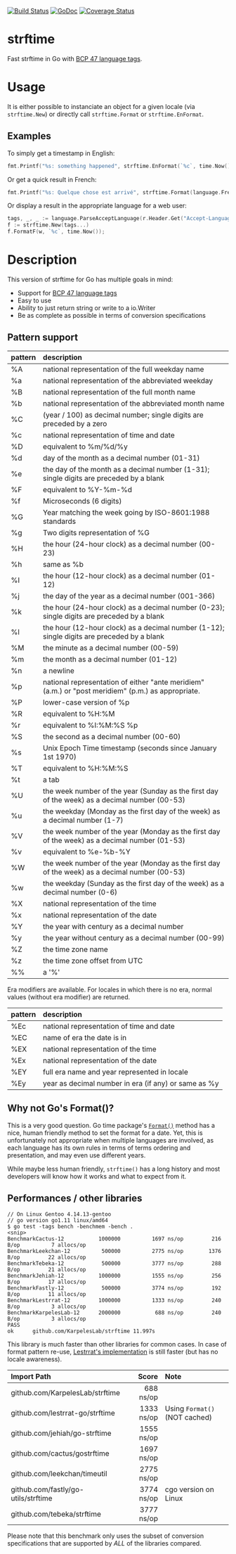 [![Build Status](https://travis-ci.org/KarpelesLab/strftime.png?branch=master)](https://travis-ci.org/KarpelesLab/strftime)
[![GoDoc](https://godoc.org/github.com/KarpelesLab/strftime?status.svg)](https://godoc.org/github.com/KarpelesLab/strftime)
[![Coverage Status](https://coveralls.io/repos/github/KarpelesLab/strftime/badge.svg?branch=master)](https://coveralls.io/github/KarpelesLab/strftime?branch=master)

# strftime

Fast strftime in Go with [BCP 47 language tags](https://golang.org/x/text/language).

# Usage

It is either possible to instanciate an object for a given locale (via `strftime.New`) or directly call `strftime.Format` or `strftime.EnFormat`.

## Examples

To simply get a timestamp in English:

```go
fmt.Printf("%s: something happened", strftime.EnFormat(`%c`, time.Now()));
```

Or get a quick result in French:

```go
fmt.Printf("%s: Quelque chose est arrivé", strftime.Format(language.French, `%c`, time.Now()));
```

Or display a result in the appropriate language for a web user:

```go
tags, _, _ := language.ParseAcceptLanguage(r.Header.Get("Accept-Language"))
f := strftime.New(tags...)
f.FormatF(w, `%c`, time.Now());
```

# Description

This version of strftime for Go has multiple goals in mind:

* Support for [BCP 47 language tags](https://golang.org/x/text/language)
* Easy to use
* Ability to just return string or write to a io.Writer
* Be as complete as possible in terms of conversion specifications

## Pattern support

| pattern | description |
|:--------|:------------|
| %A      | national representation of the full weekday name |
| %a      | national representation of the abbreviated weekday |
| %B      | national representation of the full month name |
| %b      | national representation of the abbreviated month name |
| %C      | (year / 100) as decimal number; single digits are preceded by a zero |
| %c      | national representation of time and date |
| %D      | equivalent to %m/%d/%y |
| %d      | day of the month as a decimal number (01-31) |
| %e      | the day of the month as a decimal number (1-31); single digits are preceded by a blank |
| %F      | equivalent to %Y-%m-%d |
| %f      | Microseconds (6 digits) |
| %G      | Year matching the week going by ISO-8601:1988 standards |
| %g      | Two digits representation of %G |
| %H      | the hour (24-hour clock) as a decimal number (00-23) |
| %h      | same as %b |
| %I      | the hour (12-hour clock) as a decimal number (01-12) |
| %j      | the day of the year as a decimal number (001-366) |
| %k      | the hour (24-hour clock) as a decimal number (0-23); single digits are preceded by a blank |
| %l      | the hour (12-hour clock) as a decimal number (1-12); single digits are preceded by a blank |
| %M      | the minute as a decimal number (00-59) |
| %m      | the month as a decimal number (01-12) |
| %n      | a newline |
| %p      | national representation of either "ante meridiem" (a.m.)  or "post meridiem" (p.m.)  as appropriate. |
| %P      | lower-case version of %p |
| %R      | equivalent to %H:%M |
| %r      | equivalent to %I:%M:%S %p |
| %S      | the second as a decimal number (00-60) |
| %s      | Unix Epoch Time timestamp (seconds since January 1st 1970) |
| %T      | equivalent to %H:%M:%S |
| %t      | a tab |
| %U      | the week number of the year (Sunday as the first day of the week) as a decimal number (00-53) |
| %u      | the weekday (Monday as the first day of the week) as a decimal number (1-7) |
| %V      | the week number of the year (Monday as the first day of the week) as a decimal number (01-53) |
| %v      | equivalent to %e-%b-%Y |
| %W      | the week number of the year (Monday as the first day of the week) as a decimal number (00-53) |
| %w      | the weekday (Sunday as the first day of the week) as a decimal number (0-6) |
| %X      | national representation of the time |
| %x      | national representation of the date |
| %Y      | the year with century as a decimal number |
| %y      | the year without century as a decimal number (00-99) |
| %Z      | the time zone name |
| %z      | the time zone offset from UTC |
| %%      | a '%' |

Era modifiers are available. For locales in which there is no era, normal values (without era modifier) are returned.

| pattern | description |
|:--------|:------------|
| %Ec     | national representation of time and date |
| %EC     | name of era the date is in |
| %EX     | national representation of the time |
| %Ex     | national representation of the date |
| %EY     | full era name and year represented in locale |
| %Ey     | year as decimal number in era (if any) or same as %y |

## Why not Go's Format()?

This is a very good question. Go time package's [`Format()`](https://golang.org/pkg/time/#Time.Format) method has a nice, human friendly method to set the format for a date. Yet, this is unfortunately not appropriate when multiple languages are involved, as each language has its own rules in terms of terms ordering and presentation, and may even use different years.

While maybe less human friendly, `strftime()` has a long history and most developers will know how it works and what to expect from it.

## Performances / other libraries

```
// On Linux Gentoo 4.14.13-gentoo
// go version go1.11 linux/amd64
$ go test -tags bench -benchmem -bench .
<snip>
BenchmarkCactus-12        	 1000000	      1697 ns/op	     216 B/op	       7 allocs/op
BenchmarkLeekchan-12      	  500000	      2775 ns/op	    1376 B/op	      22 allocs/op
BenchmarkTebeka-12        	  500000	      3777 ns/op	     288 B/op	      21 allocs/op
BenchmarkJehiah-12        	 1000000	      1555 ns/op	     256 B/op	      17 allocs/op
BenchmarkFastly-12        	  500000	      3774 ns/op	     192 B/op	      11 allocs/op
BenchmarkLestrrat-12      	 1000000	      1333 ns/op	     240 B/op	       3 allocs/op
BenchmarkKarpelesLab-12    	 2000000	       688 ns/op	     240 B/op	       3 allocs/op
PASS
ok  	github.com/KarpelesLab/strftime	11.997s
```

This library is much faster than other libraries for common cases. In case of format pattern re-use, [Lestrrat's implementation](https://github.com/lestrrat-go/strftime) is still faster (but has no locale awareness).

| Import Path                         | Score      | Note                            |
|:------------------------------------|-----------:|:--------------------------------|
| github.com/KarpelesLab/strftime      | 688 ns/op  |                                 |
| github.com/lestrrat-go/strftime     | 1333 ns/op | Using `Format()` (NOT cached)   |
| github.com/jehiah/go-strftime       | 1555 ns/op |                                 |
| github.com/cactus/gostrftime        | 1697 ns/op |                                 |
| github.com/leekchan/timeutil        | 2775 ns/op |                                 |
| github.com/fastly/go-utils/strftime | 3774 ns/op | cgo version on Linux            |
| github.com/tebeka/strftime          | 3777 ns/op |                                 |

Please note that this benchmark only uses the subset of conversion specifications that are supported by *ALL* of the libraries compared.

